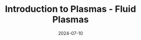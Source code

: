 ---
layout: post
title: Introduction to Plasmas - Fluid Plasmas
date: 2024-07-10
collection: phys
---